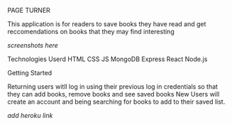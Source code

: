 PAGE TURNER

This application is for readers to save books they have read and get reccomendations on books that they may find interesting

*screenshots here*

Technologies Userd
HTML
CSS
JS
MongoDB
Express
React
Node.js

Getting Started

Returning users witll log in using their previous log in credentials so that they can add books, remove books and see saved books
New Users will create an account and being searching for books to add to their saved list. 

*add heroku link*

